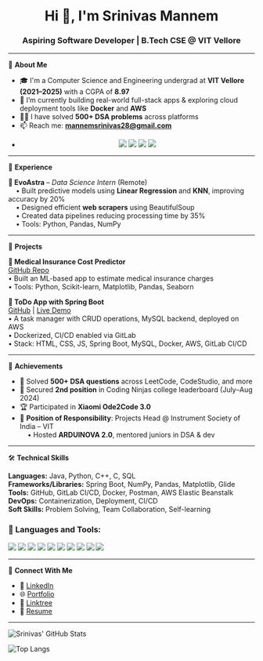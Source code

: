 <h1 align="center">Hi 👋, I'm Srinivas Mannem</h1>
<h3 align="center">Aspiring Software Developer | B.Tech CSE @ VIT Vellore</h3>

---

🚀 **About Me**

- 🎓 I'm a Computer Science and Engineering undergrad at **VIT Vellore (2021–2025)** with a CGPA of **8.97**
- 🔭 I’m currently building real-world full-stack apps & exploring cloud deployment tools like **Docker** and **AWS**
- 👨‍💻 I have solved **500+ DSA problems** across platforms  
- 📫 Reach me: **mannemsrinivas28@gmail.com**
- <p align="center">
  <a href="mailto:mannemsrinivas28@gmail.com"><img src="https://img.shields.io/badge/Email-D14836?style=for-the-badge&logo=gmail&logoColor=white"/></a>
  <a href="https://www.linkedin.com/in/srinivas-mannem-56784a21b/"><img src="https://img.shields.io/badge/LinkedIn-blue?style=for-the-badge&logo=linkedin&logoColor=white"/></a>
  <a href="https://mannem-srinivas.github.io/portfolio"><img src="https://img.shields.io/badge/Portfolio-222222?style=for-the-badge&logo=gitbook&logoColor=white"/></a>
  <a href="https://github.com/Mannem-Srinivas"><img src="https://img.shields.io/github/followers/Mannem-Srinivas?label=GitHub&style=for-the-badge&logo=github"/></a>
</p>


---

💼 **Experience**

**🔹 EvoAstra** – *Data Science Intern* (Remote)  
&nbsp;&nbsp;&nbsp;&nbsp;• Built predictive models using **Linear Regression** and **KNN**, improving accuracy by 20%  
&nbsp;&nbsp;&nbsp;&nbsp;• Designed efficient **web scrapers** using BeautifulSoup  
&nbsp;&nbsp;&nbsp;&nbsp;• Created data pipelines reducing processing time by 35%  
&nbsp;&nbsp;&nbsp;&nbsp;• Tools: Python, Pandas, NumPy

---

🧠 **Projects**

**🔸 Medical Insurance Cost Predictor**  
[GitHub Repo](https://github.com/Mannem-Srinivas/Machine_Learning)  
• Built an ML-based app to estimate medical insurance charges  
• Tools: Python, Scikit-learn, Matplotlib, Pandas, Seaborn  

**🔸 ToDo App with Spring Boot**  
[GitHub](https://github.com/Mannem-Srinivas/ToDo) | [Live Demo](https://todo-frontend-jh1x.onrender.com)  
• A task manager with CRUD operations, MySQL backend, deployed on AWS  
• Dockerized, CI/CD enabled via GitLab  
• Stack: HTML, CSS, JS, Spring Boot, MySQL, Docker, AWS, GitLab CI/CD  

---

🎯 **Achievements**

- 🧠 Solved **500+ DSA questions** across LeetCode, CodeStudio, and more  
- 🥈 Secured **2nd position** in Coding Ninjas college leaderboard (July–Aug 2024)  
- 🏆 Participated in **Xiaomi Ode2Code 3.0**  
- 🥇 **Position of Responsibility**: Projects Head @ Instrument Society of India – VIT  
&nbsp;&nbsp;&nbsp;&nbsp;• Hosted **ARDUINOVA 2.0**, mentored juniors in DSA & dev  

---

🛠️ **Technical Skills**

**Languages:** Java, Python, C++, C, SQL  
**Frameworks/Libraries:** Spring Boot, NumPy, Pandas, Matplotlib, Glide  
**Tools:** GitHub, GitLab CI/CD, Docker, Postman, AWS Elastic Beanstalk  
**DevOps:** Containerization, Deployment, CI/CD  
**Soft Skills:** Problem Solving, Team Collaboration, Self-learning
### 🧰 Languages and Tools:
<p align="left">
  <img src="https://img.shields.io/badge/Java-ED8B00?style=for-the-badge&logo=java&logoColor=white"/>
  <img src="https://img.shields.io/badge/Python-3670A0?style=for-the-badge&logo=python&logoColor=white"/>
  <img src="https://img.shields.io/badge/C++-00599C?style=for-the-badge&logo=c%2B%2B&logoColor=white"/>
  <img src="https://img.shields.io/badge/SpringBoot-6DB33F?style=for-the-badge&logo=springboot&logoColor=white"/>
  <img src="https://img.shields.io/badge/MySQL-00000F?style=for-the-badge&logo=mysql&logoColor=white"/>
  <img src="https://img.shields.io/badge/Docker-2496ED?style=for-the-badge&logo=docker&logoColor=white"/>
  <img src="https://img.shields.io/badge/AWS-FF9900?style=for-the-badge&logo=amazonaws&logoColor=white"/>
  <img src="https://img.shields.io/badge/GitLab CI/CD-FCA121?style=for-the-badge&logo=gitlab&logoColor=white"/>
  <img src="https://img.shields.io/badge/Postman-FF6C37?style=for-the-badge&logo=postman&logoColor=white"/>
  <img src="https://img.shields.io/badge/VSCode-007ACC?style=for-the-badge&logo=visual-studio-code&logoColor=white"/>
</p>


---

🔗 **Connect With Me**

- 📎 [LinkedIn](https://www.linkedin.com/in/srinivas-mannem-56784a21b/)
- 🌐 [Portfolio](https://mannem-srinivas.github.io/portfolio/)
- 🔗 [Linktree](https://linktr.ee/srinivasmannem)
- 📄 [Resume](https://drive.google.com/file/d/1dyCFivPTbhwHkYObY4wP9_kFbZ9yj2WW/view?usp=sharing)

---

![Srinivas' GitHub Stats](https://github-readme-stats.vercel.app/api?username=Mannem-Srinivas&show_icons=true&theme=radical)

![Top Langs](https://github-readme-stats.vercel.app/api/top-langs/?username=Mannem-Srinivas&layout=compact&theme=radical)

